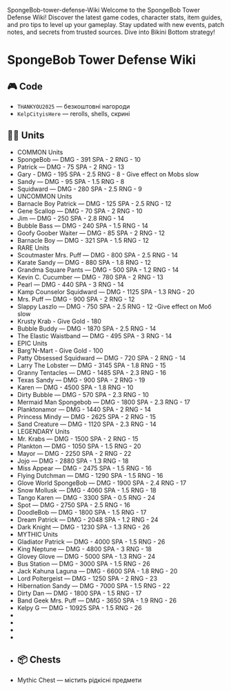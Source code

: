 SpongeBob-tower-defense-Wiki
Welcome to the SpongeBob Tower Defense Wiki! Discover the latest game codes, character stats, item guides, and pro tips to level up your gameplay. Stay updated with new events, patch notes, and secrets from trusted sources. Dive into Bikini Bottom strategy!

# SpongeBob Tower Defense Wiki


## 🎮 Code
- `THANKYOU2025` — безкоштовні нагороди
- `KelpCityisHere` — rerolls, shells, скрині

## 🧙‍♂️ Units
- COMMON Units
-  SpongeBob — DMG - 391 SPA - 2 RNG - 10
- Patrick — DMG - 75 SPA - 2 RNG - 13
- Gary - DMG - 195 SPA - 2.5 RNG - 8  - Give effect on Mobs slow
- Sandy — DMG - 95 SPA - 1.5 RNG - 8
- Squidward — DMG - 280 SPA - 2.5 RNG - 9
- UNCOMMON Units
- Barnacle Boy Patrick — DMG - 125 SPA - 2.5 RNG - 12
- Gene Scallop — DMG - 70 SPA - 2 RNG - 10
- Jim — DMG - 250 SPA - 2.8 RNG - 14
- Bubble Bass — DMG - 240 SPA - 1.5 RNG - 14 
- Goofy Goober Waiter — DMG - 85 SPA - 2 RNG - 12
- Barnacle Boy — DMG - 321 SPA - 1.5 RNG - 12
- RARE Units
- Scoutmaster Mrs. Puff — DMG - 800 SPA - 2.5 RNG - 14
- Karate Sandy — DMG - 880 SPA - 1.8 RNG - 12
- Grandma Square Pants — DMG - 500 SPA - 1.2 RNG - 14
- Kevin C. Cucumber — DMG - 780 SPA - 2 RNG - 13
- Pearl — DMG - 440 SPA - 3 RNG - 14
- Kamp Counselor Squidward — DMG - 1125 SPA - 1.3 RNG - 20
- Mrs. Puff — DMG - 900 SPA - 2 RNG - 12
- Slappy Laszlo — DMG - 750 SPA - 2.5 RNG - 12 -Give effect on Моб slow
- Krusty Krab - Give Gold - 180
- Bubble Buddy — DMG - 1870 SPA - 2.5 RNG - 14
- The Elastic Waistband — DMG - 495 SPA - 3 RNG - 14
- EPIC Units
- Barg'N-Mart - Give Gold - 100
- Patty Obsessed Squidward — DMG - 720 SPA - 2 RNG - 14
- Larry The Lobster — DMG - 3145 SPA - 1.8 RNG - 15
- Granny Tentacles — DMG - 1485 SPA - 2.3 RNG - 16
- Texas Sandy — DMG - 900 SPA - 2 RNG - 19 
- Karen — DMG - 4500 SPA - 1.8 RNG - 10
- Dirty Bubble — DMG - 570 SPA - 2.3 RNG - 10
- Mermaid Man Spongebob — DMG - 1800 SPA - 2.3 RNG - 17
- Planktonamor — DMG - 1440 SPA - 2 RNG - 14
- Princess Mindy — DMG - 2625 SPA - 2 RNG - 15
- Sand Creature — DMG - 1120 SPA - 2.3 RNG - 14
- LEGENDARY Units
- Mr. Krabs — DMG - 1500 SPA - 2 RNG - 15
- Plankton — DMG - 1050 SPA - 1.5 RNG - 20
- Mayor — DMG - 2250 SPA - 2 RNG - 22
- Jojo — DMG - 2880 SPA - 1.3 RNG - 18
- Miss Appear — DMG - 2475 SPA - 1.5 RNG - 16
- Flying Dutchman — DMG - 1290 SPA - 1.5 RNG - 16
- Glove World SpongeBob — DMG - 1900 SPA - 2.4 RNG - 17
- Snow Mollusk — DMG - 4060 SPA - 1.5 RNG - 18
- Tango Karen — DMG - 3300 SPA - 0.5 RNG - 24
- Spot — DMG - 2750 SPA - 2.5 RNG - 16
- DoodleBob — DMG - 1800 SPA - 1.5 RNG - 17
- Dream Patrick — DMG - 2048 SPA - 1.2 RNG - 24
- Dark Knight — DMG - 1230 SPA - 1.3 RNG - 26
- MYTHIC Units 
- Gladiator Patrick — DMG - 4000 SPA - 1.5 RNG - 26
- King Neptune — DMG - 4800 SPA - 3 RNG - 18
- Glovey Glove — DMG - 5000 SPA - 1.3 RNG - 24
- Bus Station — DMG - 3000 SPA - 1.5 RNG - 26
- Jack Kahuna Laguna — DMG - 6600 SPA - 1.8 RNG - 20
- Lord Poltergeist — DMG - 1250 SPA - 2 RNG - 23
- Hibernation Sandy — DMG - 7000 SPA - 1.5 RNG - 22
- Dirty Dan — DMG - 1800 SPA - 1.5 RNG - 17
- Band Geek Mrs. Puff — DMG - 3650 SPA - 1.9 RNG - 26
- Kelpy G — DMG - 10925 SPA - 1.5 RNG - 26
- 
- 
- 
- 
- 
  ## 📦 Chests 
- Mythic Chest — містить рідкісні предмети

